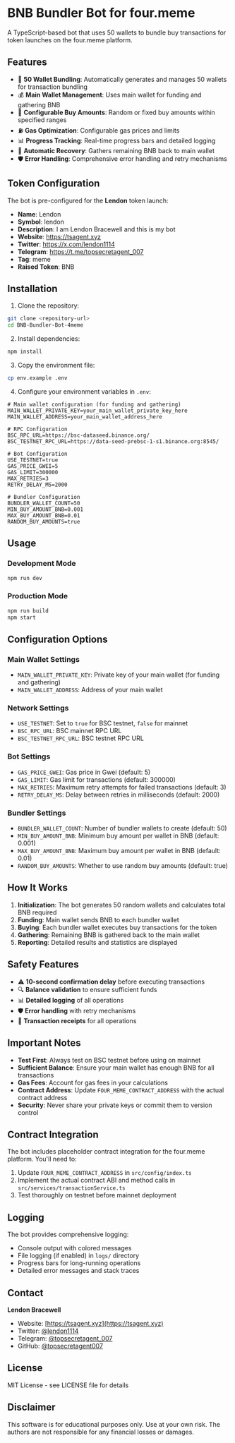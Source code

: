 # BNB Bundler Bot for four.meme

A TypeScript-based bot that uses 50 wallets to bundle buy transactions for token launches on the four.meme platform.

## Features

- 🚀 **50 Wallet Bundling**: Automatically generates and manages 50 wallets for transaction bundling
- 💰 **Main Wallet Management**: Uses main wallet for funding and gathering BNB
- 🎯 **Configurable Buy Amounts**: Random or fixed buy amounts within specified ranges
- ⛽ **Gas Optimization**: Configurable gas prices and limits
- 📊 **Progress Tracking**: Real-time progress bars and detailed logging
- 🔄 **Automatic Recovery**: Gathers remaining BNB back to main wallet
- 🛡️ **Error Handling**: Comprehensive error handling and retry mechanisms

## Token Configuration

The bot is pre-configured for the **Lendon** token launch:

- **Name**: Lendon
- **Symbol**: lendon
- **Description**: I am Lendon Bracewell and this is my bot
- **Website**: https://tsagent.xyz
- **Twitter**: https://x.com/lendon1114
- **Telegram**: https://t.me/topsecretagent_007
- **Tag**: meme
- **Raised Token**: BNB

## Installation

1. Clone the repository:
```bash
git clone <repository-url>
cd BNB-Bundler-Bot-4meme
```

2. Install dependencies:
```bash
npm install
```

3. Copy the environment file:
```bash
cp env.example .env
```

4. Configure your environment variables in `.env`:
```env
# Main wallet configuration (for funding and gathering)
MAIN_WALLET_PRIVATE_KEY=your_main_wallet_private_key_here
MAIN_WALLET_ADDRESS=your_main_wallet_address_here

# RPC Configuration
BSC_RPC_URL=https://bsc-dataseed.binance.org/
BSC_TESTNET_RPC_URL=https://data-seed-prebsc-1-s1.binance.org:8545/

# Bot Configuration
USE_TESTNET=true
GAS_PRICE_GWEI=5
GAS_LIMIT=300000
MAX_RETRIES=3
RETRY_DELAY_MS=2000

# Bundler Configuration
BUNDLER_WALLET_COUNT=50
MIN_BUY_AMOUNT_BNB=0.001
MAX_BUY_AMOUNT_BNB=0.01
RANDOM_BUY_AMOUNTS=true
```

## Usage

### Development Mode
```bash
npm run dev
```

### Production Mode
```bash
npm run build
npm start
```

## Configuration Options

### Main Wallet Settings
- `MAIN_WALLET_PRIVATE_KEY`: Private key of your main wallet (for funding and gathering)
- `MAIN_WALLET_ADDRESS`: Address of your main wallet

### Network Settings
- `USE_TESTNET`: Set to `true` for BSC testnet, `false` for mainnet
- `BSC_RPC_URL`: BSC mainnet RPC URL
- `BSC_TESTNET_RPC_URL`: BSC testnet RPC URL

### Bot Settings
- `GAS_PRICE_GWEI`: Gas price in Gwei (default: 5)
- `GAS_LIMIT`: Gas limit for transactions (default: 300000)
- `MAX_RETRIES`: Maximum retry attempts for failed transactions (default: 3)
- `RETRY_DELAY_MS`: Delay between retries in milliseconds (default: 2000)

### Bundler Settings
- `BUNDLER_WALLET_COUNT`: Number of bundler wallets to create (default: 50)
- `MIN_BUY_AMOUNT_BNB`: Minimum buy amount per wallet in BNB (default: 0.001)
- `MAX_BUY_AMOUNT_BNB`: Maximum buy amount per wallet in BNB (default: 0.01)
- `RANDOM_BUY_AMOUNTS`: Whether to use random buy amounts (default: true)

## How It Works

1. **Initialization**: The bot generates 50 random wallets and calculates total BNB required
2. **Funding**: Main wallet sends BNB to each bundler wallet
3. **Buying**: Each bundler wallet executes buy transactions for the token
4. **Gathering**: Remaining BNB is gathered back to the main wallet
5. **Reporting**: Detailed results and statistics are displayed

## Safety Features

- ⚠️ **10-second confirmation delay** before executing transactions
- 🔍 **Balance validation** to ensure sufficient funds
- 📊 **Detailed logging** of all operations
- 🛡️ **Error handling** with retry mechanisms
- 💾 **Transaction receipts** for all operations

## Important Notes

- **Test First**: Always test on BSC testnet before using on mainnet
- **Sufficient Balance**: Ensure your main wallet has enough BNB for all transactions
- **Gas Fees**: Account for gas fees in your calculations
- **Contract Address**: Update `FOUR_MEME_CONTRACT_ADDRESS` with the actual contract address
- **Security**: Never share your private keys or commit them to version control

## Contract Integration

The bot includes placeholder contract integration for the four.meme platform. You'll need to:

1. Update `FOUR_MEME_CONTRACT_ADDRESS` in `src/config/index.ts`
2. Implement the actual contract ABI and method calls in `src/services/transactionService.ts`
3. Test thoroughly on testnet before mainnet deployment

## Logging

The bot provides comprehensive logging:
- Console output with colored messages
- File logging (if enabled) in `logs/` directory
- Progress bars for long-running operations
- Detailed error messages and stack traces

## Contact

**Lendon Bracewell**
- Website: [https://tsagent.xyz](https://tsagent.xyz)
- Twitter: [@lendon1114](https://x.com/lendon1114)
- Telegram: [@topsecretagent_007](https://t.me/topsecretagent_007)
- GitHub: [@topsecretagent007](https://github.com/topsecretagent007)

## License

MIT License - see LICENSE file for details

## Disclaimer

This software is for educational purposes only. Use at your own risk. The authors are not responsible for any financial losses or damages.